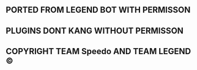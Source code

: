 ## PORTED FROM LEGEND BOT WITH PERMISSON 
## PLUGINS DONT KANG WITHOUT PERMISSON
## COPYRIGHT TEAM Speedo AND TEAM LEGEND ©
